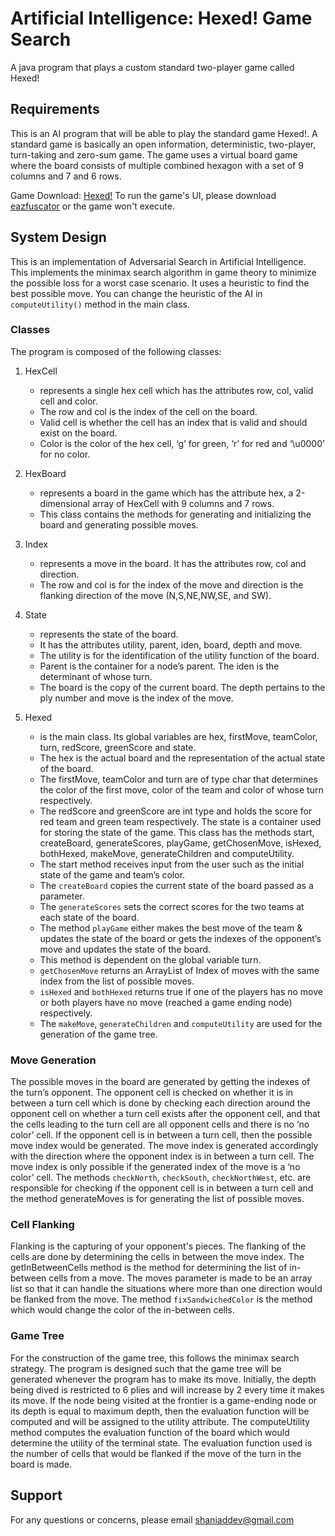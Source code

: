 # Artificial Intelligence: Hexed! Game Search
A java program that plays a custom standard two-player game called Hexed!

## Requirements
This is an AI program that will be able to play the standard game Hexed!. A standard game is basically an open information, deterministic, two-player, turn-taking and zero-sum game. The game uses a virtual board game where the board consists of multiple combined hexagon with a set of 9 columns and 7 and 6 rows.

Game Download: [Hexed!](http://bit.ly/38muW4X)
To run the game's UI, please download [eazfuscator](https://www.gapotchenko.com/eazfuscator.net) or the game won't execute.

## System Design
This is an implementation of Adversarial Search in Artificial Intelligence.
This implements the minimax search algorithm in game theory to minimize the possible loss for a worst case scenario. It uses a heuristic to find the best possible move. You can change the heuristic of the AI in `computeUtility()` method in the main class.

### Classes
The program is composed of the following classes:
1. HexCell
    - represents a single hex cell which has the attributes row, col, valid cell and color.
    - The row and col is the index of the cell on the board.
    - Valid cell is whether the cell has an index that is valid and should exist on the board.
    - Color is the color of the hex cell, ‘g’ for green, ‘r’ for red and ‘\u0000’ for no color.

2. HexBoard
    - represents a board in the game which has the attribute hex, a 2-dimensional array of HexCell with 9 columns and 7 rows.
    - This class contains the methods for generating and initializing the board and generating possible moves.

3. Index
    - represents a move in the board. It has the attributes row, col and direction.
    - The row and col is for the index of the move and direction is the flanking direction of the move (N,S,NE,NW,SE, and SW).

4. State
    - represents the state of the board.
    - It has the attributes utility, parent, iden, board, depth and move.
    - The utility is for the identification of the utility function of the board.
    - Parent is the container for a node’s parent. The iden is the determinant of whose turn.
    - The board is the copy of the current board. The depth pertains to the ply number and move is the index of the move.

5. Hexed
    - is the main class. Its global variables are hex, firstMove, teamColor, turn, redScore, greenScore and state.
    - The hex is the actual board and the representation of the actual state of the board.
    - The firstMove, teamColor and turn are of type char that determines the color of the first move, color of the team and color of whose turn respectively.
    - The redScore and greenScore are int type and holds the score for red team and green team respectively. The state is a container used for storing the state of the game. This class has the methods start, createBoard, generateScores, playGame, getChosenMove, isHexed, bothHexed, makeMove, generateChildren and computeUtility.
    - The start method receives input from the user such as the initial state of the game and team’s color.
    - The `createBoard` copies the current state of the board passed as a parameter.
    - The `generateScores` sets the correct scores for the two teams at each state of the board.
    - The method `playGame` either makes the best move of the team & updates the state of the board or gets the indexes of the opponent’s move and updates the state of the board.
    - This method is dependent on the global variable turn.
    - `getChosenMove` returns an ArrayList of Index of moves with the same index from the list of possible moves.
    - `isHexed` and `bothHexed` returns true if one of the players has no move or both players have no move (reached a game ending node) respectively.
    - The `makeMove`, `generateChildren` and `computeUtility` are used for the generation of the game tree.

### Move Generation
The possible moves in the board are generated by getting the indexes of the turn’s opponent. The opponent cell is checked on whether it is in between a turn cell which is done by checking each direction around the opponent cell on whether a turn cell exists after the opponent cell, and that the cells leading to the turn cell are all opponent cells and there is no ‘no color’ cell. If the opponent cell is in between a turn cell, then the possible move index would be generated. The move index is generated accordingly with the direction where the opponent index is in between a turn cell. The move index is only possible if the generated index of the move is a ‘no color’ cell. The methods `checkNorth`, `checkSouth`, `checkNorthWest`, etc. are responsible for checking if the opponent cell is in between a turn cell and the method generateMoves is for generating the list of possible moves.

### Cell Flanking
Flanking is the capturing of your opponent's pieces. The flanking of the cells are done by determining the cells in between the move index. The getInBetweenCells method is the method for determining the list of in-between cells from a move. The moves parameter is made to be an array list so that it can handle the situations where more than one direction would be flanked from the move. The method `fixSandwichedColor` is the method which would change the color of the in-between cells.

### Game Tree
For the construction of the game tree, this follows the minimax search strategy. The program is designed such that the game tree will be generated whenever the program has to make its move. Initially, the depth being dived is restricted to 6 plies and will increase by 2 every time it makes its move. If the node being visited at the frontier is a game-ending node or its depth is equal to maximum depth, then the evaluation function will be computed and will be assigned to the utility attribute. The computeUtility method computes the evaluation function of the board which would determine the utility of the terminal state. The evaluation function used is the number of cells that would be flanked if the move of the turn in the board is made.

## Support
For any questions or concerns, please email [shaniaddev@gmail.com](mailto:shaniaddev@gmail.com?subject=[GitHub]%20Hexed%20Game%20AI)
